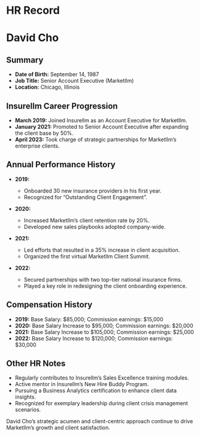 # HR Record

# David Cho

## Summary
- **Date of Birth:** September 14, 1987  
- **Job Title:** Senior Account Executive (Marketllm)  
- **Location:** Chicago, Illinois  

## Insurellm Career Progression
- **March 2019:** Joined Insurellm as an Account Executive for Marketllm.  
- **January 2021:** Promoted to Senior Account Executive after expanding the client base by 50%.  
- **April 2023:** Took charge of strategic partnerships for Marketllm’s enterprise clients.

## Annual Performance History
- **2019:**  
  - Onboarded 30 new insurance providers in his first year.  
  - Recognized for “Outstanding Client Engagement”.  

- **2020:**  
  - Increased Marketllm’s client retention rate by 20%.  
  - Developed new sales playbooks adopted company-wide.  

- **2021:**  
  - Led efforts that resulted in a 35% increase in client acquisition.  
  - Organized the first virtual Marketllm Client Summit.

- **2022:**  
  - Secured partnerships with two top-tier national insurance firms.  
  - Played a key role in redesigning the client onboarding experience.

## Compensation History
- **2019:** Base Salary: $85,000; Commission earnings: $15,000  
- **2020:** Base Salary Increase to $95,000; Commission earnings: $20,000  
- **2021:** Base Salary Increase to $105,000; Commission earnings: $25,000  
- **2022:** Base Salary Increase to $120,000; Commission earnings: $30,000  

## Other HR Notes
- Regularly contributes to Insurellm’s Sales Excellence training modules.  
- Active mentor in Insurellm’s New Hire Buddy Program.  
- Pursuing a Business Analytics certification to enhance client data insights.  
- Recognized for exemplary leadership during client crisis management scenarios.

David Cho’s strategic acumen and client-centric approach continue to drive Marketllm’s growth and client satisfaction.
